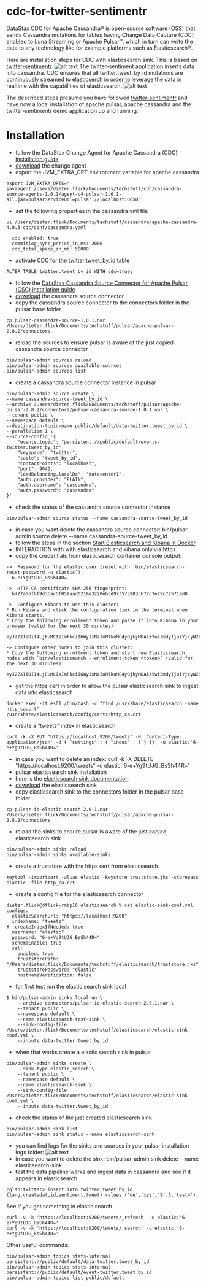 # cdc-for-twitter-sentimentr

DataStax CDC for Apache Cassandra® is open-source software (OSS) that sends Cassandra mutations for tables having Change Data Capture (CDC) enabled to Luna Streaming or Apache Pulsar™, which in turn can write the data to any technology like for example platforms such as Elasticsearch®.

Here are installation steps for CDC with elasticsearch sink. This is based on [twitter-sentimentr](https://github.com/difli/twitter-sentimentr).
![alt text](/images/sentimentr.png)
The twitter-sentiment application inserts data into cassandra. CDC ensures that all twitter.tweet_by_id mutations are continuously streamed to elasticserch in order to leverage the data in realtime with the capabilities of elasticsearch.
![alt text](/images/elasticsearch.png)

The described steps presume you have followed [twitter-sentimentr](https://github.com/difli/twitter-sentimentr) and have now a local installation of apache pulsar, apache cassandra and the twitter-sentimentr demo application up and running.

# Installation
- follow the DataStax Change Agent for Apache Cassandra (CDC) [installation guide](https://docs.datastax.com/en/cdc-for-cassandra/cdc-apache-cassandra/1.0.2/index.html)
- [download](https://downloads.datastax.com/#cassandra-change-agent) the change agent
- export the JVM_EXTRA_OPT environment variable for apache cassandra
```
export JVM_EXTRA_OPTS="-javaagent:/Users/dieter.flick/Documents/techstuff/cdc/cassandra-source-agents-1.0.1/agent-c4-pulsar-1.0.1-all.jar=pulsarServiceUrl=pulsar://localhost:6650"
```
- set the following properties in the cassandra.yml file
```
vi /Users/dieter.flick/Documents/techstuff/cassandra/apache-cassandra-4.0.3-cdc/conf/cassandra.yaml
```
```
  cdc_enabled: true
  commitlog_sync_period_in_ms: 2000
  cdc_total_space_in_mb: 50000
```
- activate CDC for the twitter.tweet_by_id table
```
ALTER TABLE twitter.tweet_by_id WITH cdc=true;
```
- follow the [DataStax Cassandra Source Connector for Apache Pulsar (CSC)  installation guide](https://docs.datastax.com/en/cdc-for-cassandra/cdc-apache-cassandra/1.0.2/install.html#_download_csc_for_pulsar)
- [download](https://downloads.datastax.com/#cassandra-source-connector) the cassandra source connector
- copy the cassandra source connector to the connectors folder in the pulsar base folder
```
cp pulsar-cassandra-source-1.0.1.nar /Users/dieter.flick/Documents/techstuff/pulsar/apache-pulsar-2.8.2/connectors
```
- reload the sources to ensure pulsar is aware of the just copied cassandra source connector
```
bin/pulsar-admin sources reload
bin/pulsar-admin sources available-sources
bin/pulsar-admin sources list
```
- create a cassandra source connector instance in pulsar

```
bin/pulsar-admin source create \
--name cassandra-source-tweet_by_id \
--archive /Users/dieter.flick/Documents/techstuff/pulsar/apache-pulsar-2.8.2/connectors/pulsar-cassandra-source-1.0.1.nar \
--tenant public \
--namespace default \
--destination-topic-name public/default/data-twitter.tweet_by_id \
--parallelism 1 \
--source-config '{
    "events.topic": "persistent://public/default/events-twitter.tweet_by_id",
    "keyspace": "twitter",
    "table": "tweet_by_id",
    "contactPoints": "localhost",
    "port": 9042,
    "loadBalancing.localDc": "datacenter1",
    "auth.provider": "PLAIN",
    "auth.username": "cassandra",
    "auth.password": "cassandra"
}'
```
- check the status of the cassandra source connector instance
```
bin/pulsar-admin source status --name cassandra-source-tweet_by_id
```
- in case you want delete the cassandra source connector: bin/pulsar-admin source delete --name cassandra-source-tweet_by_id
- follow the steps in the section [Start Elasticsearch and Kibana in Docker](https://www.elastic.co/guide/en/elastic-stack-get-started/current/get-started-stack-docker.html#run-docker-secure)
- INTERACTION with with elasticsearch and kibana only via https
- copy the credentials from elasticsearch container console output:

```
->  Password for the elastic user (reset with `bin/elasticsearch-reset-password -u elastic`):
  6-e+Yg9tUJG_BsSh44R=

->  HTTP CA certificate SHA-256 fingerprint:
  b727a55fbf9d3bac5f059aad0218e3220ebcd973573983c677c7e79c72571ad8

->  Configure Kibana to use this cluster:
* Run Kibana and click the configuration link in the terminal when Kibana starts.
* Copy the following enrollment token and paste it into Kibana in your browser (valid for the next 30 minutes):
  eyJ2ZXIiOiI4LjEuMCIsImFkciI6WyIxNzIuMTkuMC4yOjkyMDAiXSwiZmdyIjoiYjcyN2E1NWZiZjlkM2JhYzVmMDU5YWFkMDIxOGUzMjIwZWJjZDk3MzU3Mzk4M2M2NzdjN2U3OWM3MjU3MWFkOCIsImtleSI6IjVLNndjbjhCdjNYVlp2SW53eWZSOnRmampwSVd5VEhHZXBsc2pybEZWancifQ==

-> Configure other nodes to join this cluster:
* Copy the following enrollment token and start new Elasticsearch nodes with `bin/elasticsearch --enrollment-token <token>` (valid for the next 30 minutes):
  eyJ2ZXIiOiI4LjEuMCIsImFkciI6WyIxNzIuMTkuMC4yOjkyMDAiXSwiZmdyIjoiYjcyN2E1NWZiZjlkM2JhYzVmMDU5YWFkMDIxOGUzMjIwZWJjZDk3MzU3Mzk4M2M2NzdjN2U3OWM3MjU3MWFkOCIsImtleSI6IjVhNndjbjhCdjNYVlp2SW53eWZSOk12UmJsQmZJU3NPdUV3Vlk1RkdTRGcifQ==
```
- get the https cert in order to allow the pulsar elasticsearch sink to ingest data into elasticsearch
```
docker exec -it es01 /bin/bash -c "find /usr/share/elasticsearch -name http_ca.crt"
/usr/share/elasticsearch/config/certs/http_ca.crt
```
- create a “tweets” index in elasticsearch
```
curl -k -X PUT "https://localhost:9200/tweets" -H 'Content-Type: application/json' -d'{ "settings" : { "index" : { } }}' -u elastic:'6-e+Yg9tUJG_BsSh44R='
```
- in case you want to delete an index: curl -k -X DELETE "https://localhost:9200/tweets" -u elastic:'6-e+Yg9tUJG_BsSh44R='
- pulsar elasticsearch sink installation
- here is the [elasticsearch sink documentation](https://pulsar.apache.org/docs/en/io-elasticsearch-sink/)
- [download](https://www.apache.org/dyn/mirrors/mirrors.cgi?action=download&filename=pulsar/pulsar-2.9.1/connectors/pulsar-io-elastic-search-2.9.1.nar) the elasticsearch sink
- copy elasticsearch sink to the connectors folder in the pulsar base folder
```
cp pulsar-io-elastic-search-2.9.1.nar
/Users/dieter.flick/Documents/techstuff/pulsar/apache-pulsar-2.8.2/connectors
```
- reload the sinks to ensure pulsar is aware of the just copied elasticsearch sink
```
bin/pulsar-admin sinks reload
bin/pulsar-admin sinks available-sinks
```
- create a truststore with the https cert from elasticsearch.
```
keytool -importcert -alias elastic -keystore truststore.jks -storepass elastic -file http_ca.crt
```
- create a config file for the elasticsearch connector
```
dieter.flick@dflick-rmbp16 elasticsearch % cat elastic-sink-conf.yml
configs:
  elasticSearchUrl: "https://localhost:9200"
  indexName: "tweets"
#  createIndexIfNeeded: true
  username: "elastic"
  password: "6-e+Yg9tUJG_BsSh44R="
  schemaEnable: true
  ssl:
    enabled: true
    truststorePath: "/Users/dieter.flick/Documents/techstuff/elasticsearch/truststore.jks"
    truststorePassword: "elastic"
    hostnameVerification: false
```
- for first test run the elastic search sink local
```
$ bin/pulsar-admin sinks localrun \
    --archive connectors/pulsar-io-elastic-search-2.9.1.nar \
    --tenant public \
    --namespace default \
    --name elasticsearch-test-sink \
    --sink-config-file /Users/dieter.flick/Documents/techstuff/elasticsearch/elastic-sink-conf.yml \
    --inputs data-twitter.tweet_by_id
```
- when that works create a elastic search sink in pulsar
```
bin/pulsar-admin sinks create \
    --sink-type elastic_search \
    --tenant public \
    --namespace default \
    --name elasticsearch-sink \
    --sink-config-file /Users/dieter.flick/Documents/techstuff/elasticsearch/elastic-sink-conf.yml \
    --inputs data-twitter.tweet_by_id
```
- check the status of the just created elasticsearch sink
```
bin/pulsar-admin sink list
bin/pulsar-admin sink status --name elasticsearch-sink
```
- you can find logs for the sinks and sources in your pulsar installation logs folder:
![alt text](/images/logs.png)
- in case you want to delete the sink: bin/pulsar-admin sink delete --name elasticsearch-sink
- test the data pipeline works and ingest data in cassandra and see if it appears in elasticsearch
```
cqlsh:twitter> insert into twitter.tweet_by_id (lang,createdat,id,sentiment,tweet) values ('de','xyz','9',3,'test4');
```
See if you get something in elastic search
```
curl -v -k 'https://localhost:9200/tweets/_refresh' -u elastic:'6-e+Yg9tUJG_BsSh44R='
curl -v -k 'https://localhost:9200/tweets/_search' -u elastic:'6-e+Yg9tUJG_BsSh44R='
```
Other useful commands:
```
bin/pulsar-admin topics stats-internal persistent://public/default/data-twitter.tweet_by_id
bin/pulsar-admin topics stats-internal persistent://public/default/event-twitter.tweet_by_id
bin/pulsar-admin topics list public/default
```
